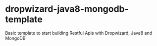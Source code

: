 # dropwizard-java8-mongodb-template 
Basic template to start building Restful Apis with Dropwizard, Java8 and MongoDB